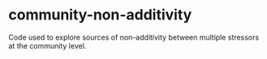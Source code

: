 # community-non-additivity

Code used to explore sources of non-additivity between multiple stressors at the community level. 
